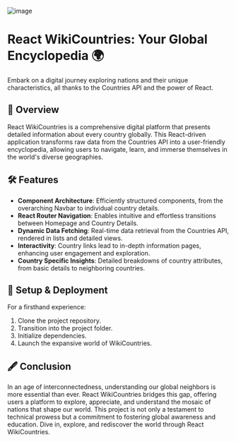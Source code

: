 
![image](https://github.com/Angelguirao/WikiCountries-App/assets/44321245/518fd5f7-4baf-46db-b307-5a364eb636fb)

# React WikiCountries: Your Global Encyclopedia 🌍

Embark on a digital journey exploring nations and their unique characteristics, all thanks to the Countries API and the power of React.

## 📌 Overview

React WikiCountries is a comprehensive digital platform that presents detailed information about every country globally. This React-driven application transforms raw data from the Countries API into a user-friendly encyclopedia, allowing users to navigate, learn, and immerse themselves in the world's diverse geographies.

## 🛠️ Features

- **Component Architecture**: Efficiently structured components, from the overarching Navbar to individual country details.
- **React Router Navigation**: Enables intuitive and effortless transitions between Homepage and Country Details.
- **Dynamic Data Fetching**: Real-time data retrieval from the Countries API, rendered in lists and detailed views.
- **Interactivity**: Country links lead to in-depth information pages, enhancing user engagement and exploration.
- **Country Specific Insights**: Detailed breakdowns of country attributes, from basic details to neighboring countries.

## 💼 Setup & Deployment

For a firsthand experience:
1. Clone the project repository.
2. Transition into the project folder.
3. Initialize dependencies.
4. Launch the expansive world of WikiCountries.

## 🖋️ Conclusion

In an age of interconnectedness, understanding our global neighbors is more essential than ever. React WikiCountries bridges this gap, offering users a platform to explore, appreciate, and understand the mosaic of nations that shape our world. This project is not only a testament to technical prowess but a commitment to fostering global awareness and education. Dive in, explore, and rediscover the world through React WikiCountries.
